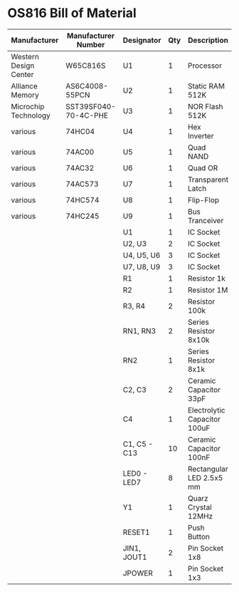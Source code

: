 # OS816 Bill of Material


| Manufacturer          | Manufacturer Number  | Designator  |  Qty  |  Description                 | Case       |  
| --------------------- | -------------------- | ----------- |------ | ---------------------------- | ---------- |
| Western Design Center | W65C816S             | U1          |     1 | Processor                    | DIP-40     |
| Alliance Memory       | AS6C4008-55PCN       | U2          |     1 | Static RAM 512K              | DIP-32     |
| Microchip Technology  | SST39SF040-70-4C-PHE | U3          |     1 | NOR Flash 512K               | DIP-32     |
| various               | 74HC04               | U4          |     1 | Hex Inverter                 | DIP-14     |
| various               | 74AC00               | U5          |     1 | Quad NAND                    | DIP-14     |
| various               | 74AC32               | U6          |     1 | Quad OR                      | DIP-14     |
| various               | 74AC573              | U7          |     1 | Transparent Latch            | DIP-20     |
| various               | 74HC574              | U8          |     1 | Flip-Flop                    | DIP-20     |
| various               | 74HC245              | U9          |     1 | Bus Tranceiver               | DIP-20     |
|                       |                      | U1          |     1 | IC Socket                    | DIP-40     |
|                       |                      | U2, U3      |     2 | IC Socket                    | DIP-32     |
|                       |                      | U4, U5, U6  |     3 | IC Socket                    | DIP-14     |
|                       |                      | U7, U8, U9  |     3 | IC Socket                    | DIP-20     |
|                       |                      | R1          |     1 | Resistor 1k                  | 6mm        |
|                       |                      | R2          |     1 | Resistor 1M                  | 6mm        |
|                       |                      | R3, R4      |     2 | Resistor 100k                | 6mm        |
|                       |                      | RN1, RN3    |     2 | Series Resistor 8x10k        | SIP-9      |
|                       |                      | RN2         |     1 | Series Resistor 8x1k         | SIP-9      |
|                       |                      | C2, C3      |     2 | Ceramic Capacitor 33pF       | disc 6mm   |
|                       |                      | C4          |     1 | Electrolytic Capacitor 100uF | radial 5mm |
|                       |                      | C1, C5 - C13|    10 | Ceramic Capacitor 100nF      | disc 3mm   |
|                       |                      | LED0 - LED7 |     8 | Rectangular LED 2.5x5 mm     | 2x4x5 mm   |
|                       |                      | Y1          |     1 | Quarz Crystal 12MHz          | 7mm        |
|                       |                      | RESET1      |     1 | Push Button                  | 6x6mm      |
|                       |                      | JIN1, JOUT1 |     2 | Pin Socket 1x8               | rm 2.54mm  |
|                       |                      | JPOWER      |     1 | Pin Socket 1x3               | rm 2.54mm  |





